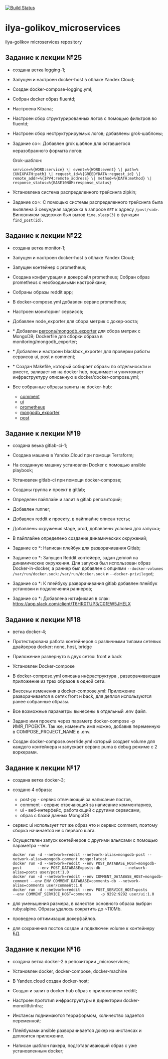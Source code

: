 [![Build Status](https://travis-ci.com/Otus-DevOps-2020-08/ilya-golikov_microservices.svg?branch=master)](https://travis-ci.com/Otus-DevOps-2020-08/ilya-golikov_microservices)

# ilya-golikov_microservices
ilya-golikov microservices repository

## Задание к лекции №25

- создана ветка logging-1;

- Запущен и настроен docker-host в облаке Yandex Cloud;

- Создан docker-compose-logging.yml;

- Собран docker образ fluentd;

- Настроена Kibana;

- Настроен сбор структурированных логов c помощью фильтров во fluentd;

- Настроен сбор неструктурируемых логов; добавлены grok-шаблоны;

- Задание со⭐: Добавлен grok шаблон для оставшегося неразобранного формата логов:

  Grok-шаблон:
  ```
  service=%{WORD:service} \| event=%{WORD:event} \| path=%{UNIXPATH:path} \| request_id=%{GREEDYDATA:request_id} \| remote_addr=%{IPV4:remote_address} \| method=%{DATA:method} \| response_status=%{BASE10NUM:response_status}
  ```
- Установлена система распределенного трейсинга zipkin;

- Задание со⭐: С помощью системы распределенного трейсинга была выявлена 3 секундная задержка в запросе `GET` к адресу `/post/<id>`. Виновником задержки был вызов `time.sleep(3)` в функции `find_post(id)`.

## Задание к лекции №22

- создана ветка monitor-1;

- Запущен и настроен docker-host в облаке Yandex Cloud;

- Запущен контейнер с prometheus;

- Создана конфигурация и докерфайл prometheus; Собран образ prometheus с необходимыми настройками;

- Собраны образы reddit app;

- В docker-compose.yml добавлен сервис prometheus;

- Настроен мониторинг сервисов;

- Добавлен node_exporter для сбора метрик с докер-хоста;

- \* Добавлен [percona/mongodb_exporter](https://github.com/percona/mongodb_exporter) для сбора метрик с MongoDB; Dockerfile для сборки образа в monitoring/mongodb_exporter;

- \* Добавлен и настроен blackbox_exporter для проверки работы сервисов ui, post и comment;

- \* Создан Makefile, который собирает образы по отдельносьти и вместе, заливает их на docker hub, поднимает и уничтожает инфраструктуру описанную в docker/docker-compose.yml;

- Все собранные образы залиты на docker-hub:
  - [comment](https://hub.docker.com/repository/docker/userkiller/comment)
  - [ui](https://hub.docker.com/repository/docker/userkiller/ui)
  - [prometheus](https://hub.docker.com/repository/docker/userkiller/prometheus)
  - [mongodb_exporter](https://hub.docker.com/repository/docker/userkiller/mongodb_exporter)
  - [post](https://hub.docker.com/repository/docker/userkiller/post)

## Задание к лекции №19

- создана веька gitlab-ci-1;

- Создана машина в Yandex.Cloud при помощи Terraform;

- На созданную машину установлен Docker с помощью ansible playbook;

- Установлен gitlab-ci при помощи docker-compose;

- Созданы группа и проект в gitlab;

- Определен пайплайн и залит в gitlab репозиторий;

- Добавлен runner;

- Добавлен reddit к проекту, в пайплайне описан тесты;

- Добавлены окружения stage, prod, добавлены условия для запуска;

- В пайплайне определено создание динамических окружений;

- Задание со *: Написан плейбук для разворачивания Gitlab;

- Задание со *: Запущен Reddit контейере, задан деплой на динамические окружения. Для запуска был использован образ Docker-in-docker, а раннер был добавлен с опциями `--docker-volumes /var/run/docker.sock:/var/run/docker.sock` и `--docker-privileged`;

- Задание со *: К плейбуку разворачивания gitlab добавлен плейбук установки и подключения раннеров;

- Задание со *: Добавлена нотификаия в слак: https://app.slack.com/client/T6HR0TUP3/C01EW5JHELX

## Задание к лекции №18

- ветка docker-4;

- Протестирована работа контейнеров с различными типами сетевых драйверов docker: none, host, bridge

- Приложение развернуто в двух сетях: front и back

- Установлен Docker-compose

- В docker-compose.yml описана инфраструктура , разворачивающая приложение из трех образов в одной сети.

- Внесены изменения в docker-compose.yml: Приложение разворачивается в сетях front и back, для деплоя используются ранее собранные образы.

- Все возможные параметры вынесены в отдельный .env файл.

- Задано имя проекта через параметр docker-compose -p ИМЯ_ПРОЕКТА. Так же, изменить имя можно, добавив переменную в COMPOSE_PROJECT_NAME в .env.

- Создан docker-compose.override.yml который создает volume для каждого контейнера и запускает сервис puma в debug режиме с 2 воркерами.


## Задание к лекции №17

- создана ветка docker-3;

- создано 4 образа:
  - post-py - сервис отвечающий за написание постов,
  - comment - сервис отвечающий за написание комментариев,
  - ui - веб-интерфейс, работающий с другими сервисами,
  - образ с базой данных MongoDB

- сервис ui использует тот же образ что и сервис comment, поэтому сборка начинается не с первого шага.

- Осуществлен запуск контейнеров с другими альясами с помощью параметра --env

  ```
  docker run -d --network=reddit --network-alias=mongodb-post --network-alias=mongodb-comment mongo:latest
  docker run -d --network=reddit --env POST_DATABASE_HOST=mongodb-post       --env POST_DATABASE=posts-db           --network-alias=posts user/post:1.0
  docker run -d --network=reddit --env COMMENT_DATABASE_HOST=mongodb-comment --env ENV COMMENT_DATABASE=comments-db --network-alias=comments user/comment:1.0
  docker run -d --network=reddit --env POST_SERVICE_HOST=posts               --env COMMENT_SERVICE_HOST=comments    -p 9292:9292 user/ui:1.0
  ```

- для уменьшения размера, в качестве основного образа выбран ruby:alpine. Образы удалось сократить до ~110Mb.

- проведена оптимизация докерфайлов.

- для сохранения постов создан и подключен volume к контейнеру БД.

## Задание к лекции №16

- создана ветка docker-2 в репозитории _microservices;

- Установлен docker, docker-compose, docker-machine

- В Yandex.cloud создан docker-host;

- Создан и залит в docker hub образ с приложением reddit;

- Настроен прототип инфраструктуры в директории docker-monolith/infra;

- Инстансы поднимаются терраформом, количество задается переменной;

- Плейбуками ansible разворачивается докер на инстансах и деплоится приложение.

- Написан шаблон пакера, подготавливающий образ с уже установленным docker;
